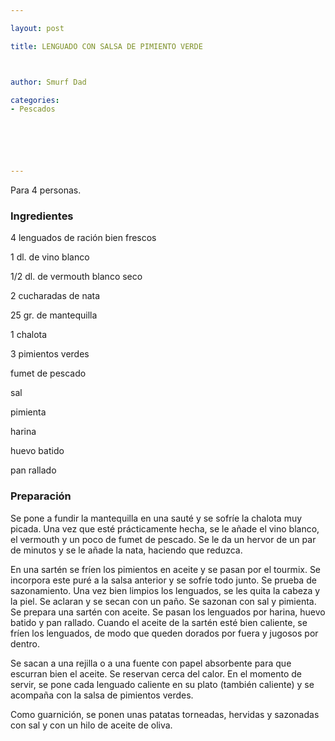 ```yaml
---

layout: post

title: LENGUADO CON SALSA DE PIMIENTO VERDE



author: Smurf Dad

categories:
- Pescados






---
```


Para 4 personas.

<h3>Ingredientes</h3>

4 lenguados de ración bien frescos

1 dl. de vino blanco

1/2 dl. de vermouth blanco seco

2 cucharadas de nata

25 gr. de mantequilla

1 chalota

3 pimientos verdes

fumet de pescado

sal

pimienta

harina

huevo batido

pan rallado

<h3>Preparación</h3>

Se pone a fundir la mantequilla en una sauté y se sofríe la chalota muy picada. Una vez que esté prácticamente hecha, se le añade el vino blanco, el vermouth y un poco de fumet de pescado. Se le da un hervor de un par de minutos y se le añade la nata, haciendo que reduzca.

En una sartén se fríen los pimientos en aceite y se pasan por el tourmix. Se incorpora este puré a la salsa anterior y se sofríe todo junto. Se prueba de sazonamiento. Una vez bien limpios los lenguados, se les quita la cabeza y la piel. Se aclaran y se secan con un paño. Se sazonan con sal y pimienta. Se prepara una sartén con aceite. Se pasan los lenguados por harina, huevo batido y pan rallado. Cuando el aceite de la sartén esté bien caliente, se fríen los lenguados, de modo que queden dorados por fuera y jugosos por dentro.

Se sacan a una rejilla o a una fuente con papel absorbente para que escurran bien el aceite. Se reservan cerca del calor. En el momento de servir, se pone cada lenguado caliente en su plato (también caliente) y se acompaña con la salsa de pimientos verdes.

Como guarnición, se ponen unas patatas torneadas, hervidas y sazonadas con sal y con un hilo de aceite de oliva.